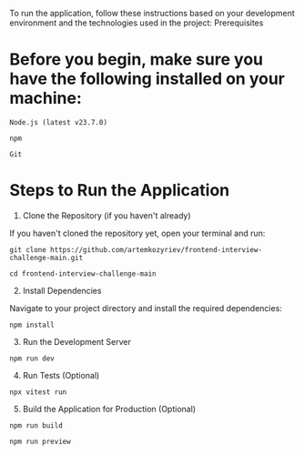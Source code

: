 To run the application, follow these instructions based on your development environment and the technologies used in the project:
Prerequisites

# Before you begin, make sure you have the following installed on your machine:

```Node.js (latest v23.7.0)```

```npm```

```Git```

# Steps to Run the Application
1. Clone the Repository (if you haven't already)

If you haven't cloned the repository yet, open your terminal and run:

```git clone https://github.com/artemkozyriev/frontend-interview-challenge-main.git```

```cd frontend-interview-challenge-main```

2. Install Dependencies

Navigate to your project directory and install the required dependencies:

```npm install```

3. Run the Development Server

```npm run dev```

4. Run Tests (Optional)

```npx vitest run```

5. Build the Application for Production (Optional)

```npm run build```

```npm run preview```

